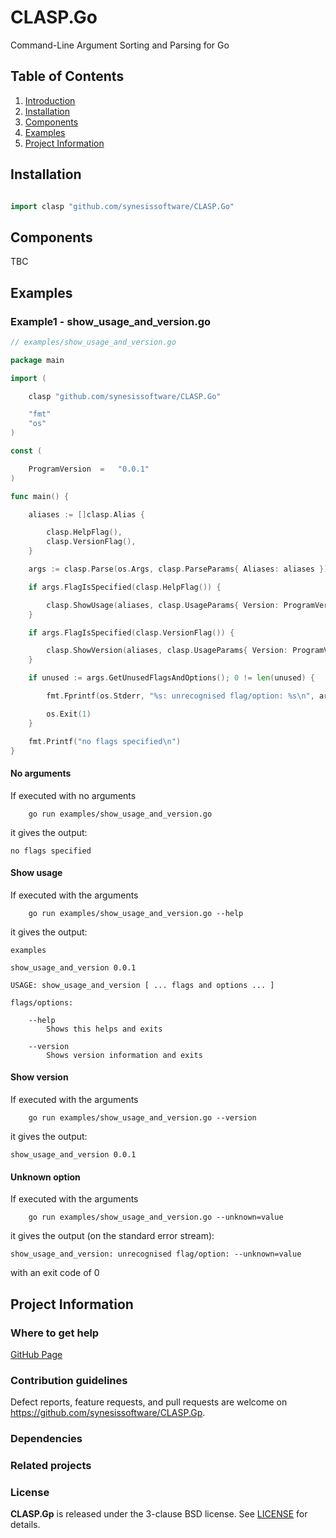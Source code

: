 # CLASP.Go
Command-Line Argument Sorting and Parsing for Go

## Table of Contents

1. [Introduction](#introduction)
2. [Installation](#installation)
3. [Components](#components)
4. [Examples](#examples)
5. [Project Information](#project-information)

## Installation

```Go

import clasp "github.com/synesissoftware/CLASP.Go"
```

## Components

TBC

## Examples

### Example1 - show_usage_and_version.go

```Go
// examples/show_usage_and_version.go

package main

import (

    clasp "github.com/synesissoftware/CLASP.Go"

    "fmt"
    "os"
)

const (

    ProgramVersion  =   "0.0.1"
)

func main() {

    aliases := []clasp.Alias {

        clasp.HelpFlag(),
        clasp.VersionFlag(),
    }

    args := clasp.Parse(os.Args, clasp.ParseParams{ Aliases: aliases })

    if args.FlagIsSpecified(clasp.HelpFlag()) {

        clasp.ShowUsage(aliases, clasp.UsageParams{ Version: ProgramVersion, InfoLines: []string { "examples", "", ":version:", "" }})
    }

    if args.FlagIsSpecified(clasp.VersionFlag()) {

        clasp.ShowVersion(aliases, clasp.UsageParams{ Version: ProgramVersion })
    }

    if unused := args.GetUnusedFlagsAndOptions(); 0 != len(unused) {

        fmt.Fprintf(os.Stderr, "%s: unrecognised flag/option: %s\n", args.ProgramName, unused[0].Str())

        os.Exit(1)
    }

    fmt.Printf("no flags specified\n")
}
```

#### No arguments

If executed with no arguments

```
    go run examples/show_usage_and_version.go
```

it gives the output:

```
no flags specified
```

#### Show usage

If executed with the arguments

```
    go run examples/show_usage_and_version.go --help
```

it gives the output:

```
examples

show_usage_and_version 0.0.1

USAGE: show_usage_and_version [ ... flags and options ... ]

flags/options:

    --help
        Shows this helps and exits

    --version
        Shows version information and exits
```

#### Show version

If executed with the arguments

```
    go run examples/show_usage_and_version.go --version
```

it gives the output:

```
show_usage_and_version 0.0.1
```

#### Unknown option

If executed with the arguments

```
    go run examples/show_usage_and_version.go --unknown=value
```

it gives the output (on the standard error stream):

```
show_usage_and_version: unrecognised flag/option: --unknown=value
```

with an exit code of 0



## Project Information

### Where to get help

[GitHub Page](https://github.com/synesissoftware/CLASP.Gp "GitHub Page")

### Contribution guidelines

Defect reports, feature requests, and pull requests are welcome on https://github.com/synesissoftware/CLASP.Gp.

### Dependencies

### Related projects

### License

**CLASP.Gp** is released under the 3-clause BSD license. See [LICENSE](./LICENSE) for details.
